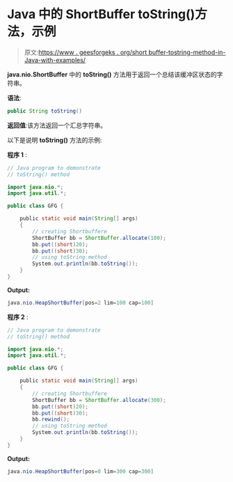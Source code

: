# Java 中的 ShortBuffer toString()方法，示例

> 原文:[https://www . geesforgeks . org/short buffer-tostring-method-in-Java-with-examples/](https://www.geeksforgeeks.org/shortbuffer-tostring-method-in-java-with-examples/)

**java.nio.ShortBuffer** 中的 **toString()** 方法用于返回一个总结该缓冲区状态的字符串。

**语法**:

```java
public String toString()
```

**返回值**:该方法返回一个汇总字符串。

以下是说明 **toString()** 方法的示例:

**程序 1** :

```java
// Java program to demonstrate
// toString() method

import java.nio.*;
import java.util.*;

public class GFG {

    public static void main(String[] args)
    {
        // creating Shortbuffere
        ShortBuffer bb = ShortBuffer.allocate(100);
        bb.put((short)20);
        bb.put((short)30);
        // using toString method
        System.out.println(bb.toString());
    }
}
```

**Output:**

```java
java.nio.HeapShortBuffer[pos=2 lim=100 cap=100]

```

**程序 2** :

```java
// Java program to demonstrate
// toString() method

import java.nio.*;
import java.util.*;

public class GFG {

    public static void main(String[] args)
    {
        // creating Shortbuffere
        ShortBuffer bb = ShortBuffer.allocate(300);
        bb.put((short)20);
        bb.put((short)30);
        bb.rewind();
        // using toString method
        System.out.println(bb.toString());
    }
}
```

**Output:**

```java
java.nio.HeapShortBuffer[pos=0 lim=300 cap=300]

```
